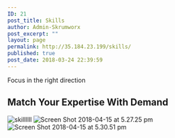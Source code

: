 ```yaml
---
ID: 21
post_title: Skills
author: Admin-Skrumworx
post_excerpt: ""
layout: page
permalink: http://35.184.23.199/skills/
published: true
post_date: 2018-03-24 22:39:59
---
```

<p>Focus in the right direction</p>		
			<h2>Match Your Expertise With Demand </h2>		
										<img src="http://35.184.23.199/wp-content/uploads/elementor/thumbs/skillllll-nntcofr8p5vsiqp6px1s7oufc634v7v444vsehmlfs.png" title="skillllll" alt="skillllll" />											
										<img src="http://35.184.23.199/wp-content/uploads/2018/04/Screen-Shot-2018-04-15-at-5.27.25-pm.png" title="Screen Shot 2018-04-15 at 5.27.25 pm" alt="Screen Shot 2018-04-15 at 5.27.25 pm" />											
										<img src="http://35.184.23.199/wp-content/uploads/elementor/thumbs/Screen-Shot-2018-04-15-at-5.30.51-pm-noqzgx8vl43cqwab8liiov1ccivlh4v4gyv0wd3su2.png" title="Screen Shot 2018-04-15 at 5.30.51 pm" alt="Screen Shot 2018-04-15 at 5.30.51 pm" />